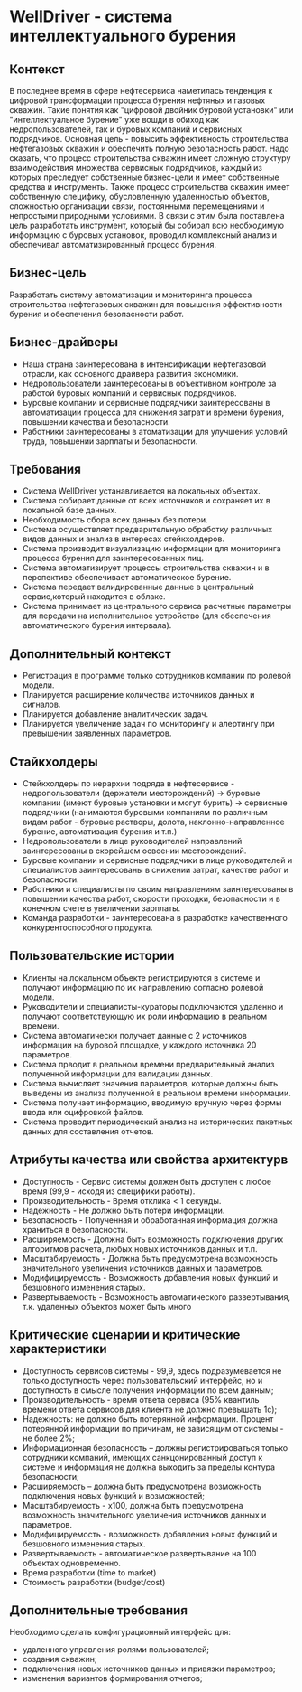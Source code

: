 # WellDriver - система интеллектуального бурения

## Контекст

В последнее время в сфере нефтесервиса наметилась тенденция к цифровой трансформации процесса бурения нефтяных и газовых скважин. Такие понятия как "цифровой двойник буровой установки" или "интеллектуальное бурение" уже вошди в обиход как недропользователей, так и буровых компаний и сервисных подрядчиков. Основная цель - повысить эффективность строительства нефтегазовых скважин и обеспечить полную безопасность работ.  Надо сказать, что процесс строительства скважин имеет сложную структуру взаимодействия множества сервисных подрядчиков, каждый из которых преследует собственные бизнес-цели и имеет собственные средства и инструменты. Также процесс строительства скважин имеет собственную специфику, обусловленную удаленностью объектов, сложностью организации связи, постоянными перемещениями и непростыми природными условиями. 
В связи с этим была поставлена цель разработать инструмент, который бы собирал всю необходимую информацию с буровых установок, проводил комплексный анализ и обеспечивал автоматизированный процесс бурения. 

## Бизнес-цель

Разработать систему автоматизации и мониторинга процесса строительства нефтегазовых скважин для повышения эффективности бурения и обеспечения безопасности работ.

## Бизнес-драйверы

* Наша страна заинтересована в интенсификации нефтегазовой отрасли, как основного драйвера развития экономики. 
* Недропользователи заинтересованы в объективном контроле за работой буровых компаний и сервисных подрядчиков. 
* Буровые компании и сервисные подрядчики заинтересованы в автоматизации процесса для снижения затрат и времени бурения, повышении качества и безопасности.
* Работники заинтересованы в атоматизации для улучшения условий труда, повышении зарплаты и безопасности.

## Требования

* Система WellDriver устанавливается на локальных объектах. 
* Система собирает данные от всех источников и сохраняет их в локальной базе данных.
* Необходимость сбора всех данных без потери.
* Система осуществляет предварительную обработку различных видов данных и анализ в интересах стейкхолдеров.
* Система производит визуализацию информации для мониторинга процесса бурения для заинтересованных лиц. 
* Система автоматизирует процессы строительства скважин и в перспективе обеспечивает автоматическое бурение.
* Система передает валидированные данные в центральный сервис,который находится в облаке.
* Система принимает из центрального сервиса расчетные параметры для передачи на исполнительное устройство (для обеспечения автоматического бурения интервала).

## Дополнительный контекст

* Регистрация в программе только сотрудников компании по ролевой модели.
* Планируется расширение количества источников данных и сигналов.
* Планируется добавление аналитических задач.
* Планируется увеличение задач по мониторингу и алертингу при превышении заявленных параметров.

## Стайкхолдеры

* Стейкхолдеры по иерархии подряда в нефтесервисе - недропользователи (держатели месторождений) -> буровые компании (имеют буровые установки и могут бурить) -> сервисные подрядчики (нанимаются буровыми  компаниям по различным видам работ - буровые растворы, долота, наклонно-направленное бурение, автоматизация бурения и т.п.)
* Недропользователи в лице руководителей направлений заинтересованы в скорейшем освоении месторождений.
* Буровые компании и сервисные подрядчики в лице руководителей и специалистов заинтерeсованы в снижении затрат, качестве работ и безопасности.
* Работники и специалисты по своим направлениям заинтересованы в повышении качества работ, скорости проходки, безопасности и в конечном счете в увеличении зарплаты.  
* Команда разработки - заинтересована в разработке качественного конкурентоспособного продукта.

## Пользовательские истории

* Клиенты на локальном объекте регистрируются в системе и получают информацию по их направлению согласно ролевой модели.
* Руководители и специалисты-кураторы подключаются удаленно и получают соответствующую их роли информацию в реальном времени.
* Система автоматически получает данные с 2 источников информации на буровой площадке, у каждого источника 20 параметров.
* Система прводит в реальном времени предварительный анализ полученной информации для валидации данных.
* Система вычисляет значения параметров, которые должны быть выведены из анализа полученной в реальном времени информации. 
* Система получает информацию, вводимую вручную через формы ввода или оцифровкой файлов.
* Система проводит периодический анализ на исторических пакетных данных для составления отчетов.

## Атрибуты качества или свойства архитектурв

* Доступность - Сервис системы должен быть доступен с любое время (99,9 - исходя из специфики работы).
* Производительность - Время отклика < 1 секунды.
* Надежность - Не должно быть потери информации.
* Безопасность - Полученная и обработанная информация должна храниться в безопасности.
* Расширяемость - Должна быть возможность подключения других алгоритмов расчета, любых новых источников данных и т.п.
* Масштабируемость - Должна быть предусмотрена возможность значительного увеличения источников данных и параметров.
* Модифицируемость - Возможность добавления новых функций и безшовного изменения старых.
* Развертываемость - Возможность автоматического развертывания, т.к. удаленных объектов может быть много

## Критические сценарии и критические характеристики

* Доступность сервисов системы - 99,9, здесь подразумевается не только доступность через пользовательский интерфейс, но и доступность в смысле получения информации по всем данным;
* Производительность - время ответа сервиса (95% квантиль времени ответа сервисов для клиента не должно превышать 1с);
* Надежность: не должно быть потерянной информации. Процент потерянной информации по причинам, не зависящим от системы -  не более 2%;
* Информационная безопасность – должны регистрироваться только сотрудники компаний, имеющих санкцонированный доступ к системе и информация не должна выходить за пределы контура безопасности;
* Расширяемость – должна быть предусмотрена возможность подключения новых функций и возможностей;
* Масштабируемость - x100, должна быть предусмотрена возможность значительного увеличения источников данных и параметров.
* Модифицируемость - возможность добавления новых функций и безшовного изменения старых.
* Развертываемость - автоматическое развертывание на 100 объектах одновременно.
* Время разработки (time to market)
* Стоимость разработки (budget/cost)

## Дополнительные требования

Необходимо сделать конфигурационный интерфейс для: 
* удаленного управления ролями пользователей;
* создания скважин;
* подключения новых источников данных и привязки параметров;
* изменения вариантов формирования отчетов;

